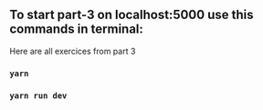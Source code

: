 ## To start part-3 on localhost:5000 use this commands in terminal:
Here are all exercices from part 3
### `yarn`
### `yarn run dev`